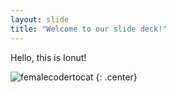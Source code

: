 ```yaml
---
layout: slide
title: "Welcome to our slide deck!"
---
```


Hello, this is Ionut!

![femalecodertocat](https://octodex.github.com/images/femalecodertocat.png)
{: .center}

